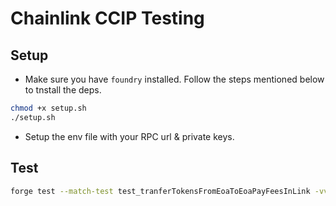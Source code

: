 # Chainlink CCIP Testing


## Setup

- Make sure you have `foundry` installed. Follow the steps mentioned below to tnstall the deps. 

```sh
chmod +x setup.sh
./setup.sh
```

- Setup the env file with your RPC url & private keys.

## Test

```sh
forge test --match-test test_tranferTokensFromEoaToEoaPayFeesInLink -vvvv --fork-url $AVALANCHE_FUJI_RPC_URL
```